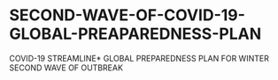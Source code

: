 # SECOND-WAVE-OF-COVID-19-GLOBAL-PREAPAREDNESS-PLAN
COVID-19 STREAMLINE* GLOBAL PREPAREDNESS PLAN FOR WINTER SECOND WAVE OF OUTBREAK
